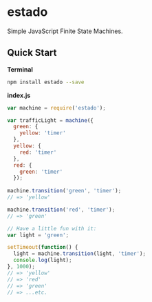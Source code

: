 # estado
Simple JavaScript Finite State Machines.

## Quick Start
**Terminal**
```bash
npm install estado --save
```

**index.js**
```js
var machine = require('estado');

var trafficLight = machine({
  green: {
    yellow: 'timer'
  },
  yellow: {
    red: 'timer'
  },
  red: {
    green: 'timer'
  });
  
machine.transition('green', 'timer');
// => 'yellow'

machine.transition('red', 'timer');
// => 'green'

// Have a little fun with it:
var light = 'green';

setTimeout(function() {
  light = machine.transition(light, 'timer');
  console.log(light);
}, 1000);
// => 'yellow'
// => 'red'
// => 'green'
// => ...etc.
```
